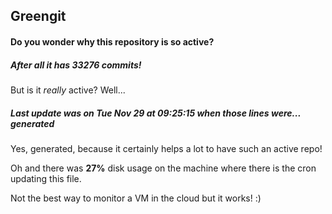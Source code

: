 ## Greengit

#### Do you wonder why this repository is so active?

##### After all it has 33276 commits!

But is it *really* active? Well...

##### Last update was on Tue Nov 29 at 09:25:15 when those lines were... generated

Yes, generated, because it certainly helps a lot to have such an active repo!

Oh and there was **27%** disk usage on the machine
where there is the cron updating this file.

Not the best way to monitor a VM in the cloud but it works! :)

